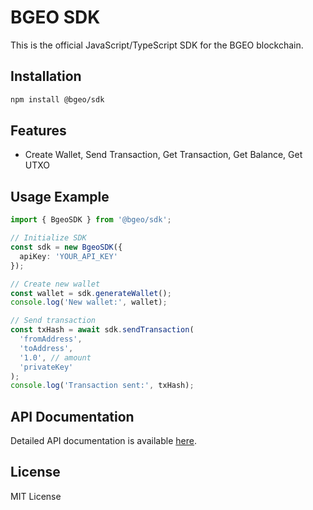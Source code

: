 # BGEO SDK
This is the official JavaScript/TypeScript SDK for the BGEO blockchain.

## Installation

```bash
npm install @bgeo/sdk
```

## Features
- Create Wallet, Send Transaction, Get Transaction, Get Balance, Get UTXO

## Usage Example

```typescript
import { BgeoSDK } from '@bgeo/sdk';

// Initialize SDK
const sdk = new BgeoSDK({
  apiKey: 'YOUR_API_KEY'
});

// Create new wallet
const wallet = sdk.generateWallet();
console.log('New wallet:', wallet);

// Send transaction
const txHash = await sdk.sendTransaction(
  'fromAddress',
  'toAddress',
  '1.0', // amount
  'privateKey'
);
console.log('Transaction sent:', txHash);
```

## API Documentation

Detailed API documentation is available [here](https://docs.bgeo.app).

## License

MIT License